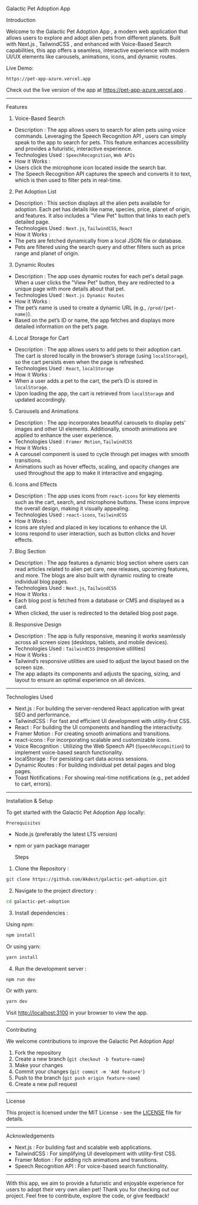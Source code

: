 
  Galactic Pet Adoption App

   Introduction

Welcome to the   Galactic Pet Adoption App  , a modern web application that allows users to explore and adopt alien pets from different planets. Built with   Next.js  ,   TailwindCSS  , and enhanced with   Voice-Based Search   capabilities, this app offers a seamless, interactive experience with modern UI/UX elements like carousels, animations, icons, and dynamic routes.

  Live Demo:
     
    https://pet-app-azure.vercel.app
Check out the live version of the app at https://pet-app-azure.vercel.app .

---

  Features

  1.   Voice-Based Search 
-   Description  : The app allows users to search for alien pets using voice commands. Leveraging the   Speech Recognition API  , users can simply speak to the app to search for pets. This feature enhances accessibility and provides a futuristic, interactive experience.
-   Technologies Used  : `SpeechRecognition`, `Web APIs`
-   How it Works  :
  - Users click the microphone icon located inside the search bar.
  - The Speech Recognition API captures the speech and converts it to text, which is then used to filter pets in real-time.

2.   Pet Adoption List  
-   Description  : This section displays all the alien pets available for adoption. Each pet has details like name, species, price, planet of origin, and features. It also includes a "View Pet" button that links to each pet’s detailed page.
-   Technologies Used  : `Next.js`, `TailwindCSS`, `React`
-   How it Works  :
  - The pets are fetched dynamically from a local JSON file or database.
  - Pets are filtered using the search query and other filters such as price range and planet of origin.

3.   Dynamic Routes  
-   Description  : The app uses dynamic routes for each pet's detail page. When a user clicks the "View Pet" button, they are redirected to a unique page with more details about that pet.
-   Technologies Used  : `Next.js Dynamic Routes`
-   How it Works  :
  - The pet’s name is used to create a dynamic URL (e.g., `/prod/{pet-name}`).
  - Based on the pet’s ID or name, the app fetches and displays more detailed information on the pet’s page.

4.   Local Storage for Cart  
-   Description  : The app allows users to add pets to their adoption cart. The cart is stored locally in the browser’s storage (using `localStorage`), so the cart persists even when the page is refreshed.
-   Technologies Used  : `React`, `localStorage`
-   How it Works  :
  - When a user adds a pet to the cart, the pet’s ID is stored in `localStorage`.
  - Upon loading the app, the cart is retrieved from `localStorage` and updated accordingly.

5.   Carousels and Animations  
-   Description  : The app incorporates beautiful carousels to display pets' images and other UI elements. Additionally, smooth animations are applied to enhance the user experience.
-   Technologies Used  : `Framer Motion`, `TailwindCSS`
-   How it Works  :
  - A carousel component is used to cycle through pet images with smooth transitions.
  - Animations such as hover effects, scaling, and opacity changes are used throughout the app to make it interactive and engaging.

6.   Icons and Effects  
-   Description  : The app uses icons from `react-icons` for key elements such as the cart, search, and microphone buttons. These icons improve the overall design, making it visually appealing.
-   Technologies Used  : `react-icons`, `TailwindCSS`
-   How it Works  :
  - Icons are styled and placed in key locations to enhance the UI.
  - Icons respond to user interaction, such as button clicks and hover effects.

7.   Blog Section  
-   Description  : The app features a dynamic blog section where users can read articles related to alien pet care, new releases, upcoming features, and more. The blogs are also built with dynamic routing to create individual blog pages.
-   Technologies Used  : `Next.js`, `TailwindCSS`
-   How it Works  :
  - Each blog post is fetched from a database or CMS and displayed as a card.
  - When clicked, the user is redirected to the detailed blog post page.

8.   Responsive Design  
-   Description  : The app is fully responsive, meaning it works seamlessly across all screen sizes (desktops, tablets, and mobile devices).
-   Technologies Used  : `TailwindCSS` (responsive utilities)
-   How it Works  :
  - Tailwind’s responsive utilities are used to adjust the layout based on the screen size.
  - The app adapts its components and adjusts the spacing, sizing, and layout to ensure an optimal experience on all devices.

---

   Technologies Used

-   Next.js  : For building the server-rendered React application with great SEO and performance.
-   TailwindCSS  : For fast and efficient UI development with utility-first CSS.
-   React  : For building the UI components and handling the interactivity.
-   Framer Motion  : For creating smooth animations and transitions.
-   react-icons  : For incorporating scalable and customizable icons.
-   Voice Recognition  : Utilizing the Web Speech API (`SpeechRecognition`) to implement voice-based search functionality.
-   localStorage  : For persisting cart data across sessions.
-   Dynamic Routes  : For building individual pet detail pages and blog pages.
-   Toast Notifications  : For showing real-time notifications (e.g., pet added to cart, errors).


---

   Installation & Setup

To get started with the Galactic Pet Adoption App locally:

    Prerequisites

- Node.js (preferably the latest LTS version)
- npm or yarn package manager

    Steps

1.   Clone the Repository  :

   ```bash
   git clone https://github.com/Akdest/galactic-pet-adoption.git
   ```

2.   Navigate to the project directory  :

   ```bash
   cd galactic-pet-adoption
   ```

3.   Install dependencies  :

   Using npm:

   ```bash
   npm install
   ```

   Or using yarn:

   ```bash
   yarn install
   ```

4.   Run the development server  :

   ```bash
   npm run dev
   ```

   Or with yarn:

   ```bash
   yarn dev
   ```

   Visit [http://localhost:3100](http://localhost:3100) in your browser to view the app.

---

   Contributing

We welcome contributions to improve the Galactic Pet Adoption App!

1. Fork the repository
2. Create a new branch (`git checkout -b feature-name`)
3. Make your changes
4. Commit your changes (`git commit -m 'Add feature'`)
5. Push to the branch (`git push origin feature-name`)
6. Create a new pull request

---

   License

This project is licensed under the MIT License - see the [LICENSE](LICENSE) file for details.

---

   Acknowledgements

-   Next.js  : For building fast and scalable web applications.
-   TailwindCSS  : For simplifying UI development with utility-first CSS.
-   Framer Motion  : For adding rich animations and transitions.
-   Speech Recognition API  : For voice-based search functionality.

---

With this app, we aim to provide a futuristic and enjoyable experience for users to adopt their very own alien pet! Thank you for checking out our project. Feel free to contribute, explore the code, or give feedback!

